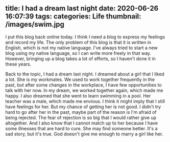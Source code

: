 title: I had a dream last night
date: 2020-06-26 16:07:39
tags:
categories: Life
thumbnail: /images/swim.jpg
---

I put this blog back online today. I think I need a blog to express my feelings and record my life. The only problem of this blog is that it is written in English, which is not my native language. I've always tried to start a new blog using my native language, so I can write more freely in that way. However, bringing up a blog takes a lot of efforts, so I haven't done it in these years.

Back to the topic, I had a dream last night. I dreamed about a girl that I liked a lot. She is my workmates. We used to work together frequently in the past, but after some changes in the workplace, I have few opportunities to talk with her now. In my dream, we worked together again, which made me happy. I also dreamed that she went to learn swimming in a pool. Her teacher was a male, which made me envious. I think it might imply that I still have feelings for her. But my chance of getting her is not good. I didn't try hard to go after her in the past, maybe part of the reason is I'm afraid of being rejected. The fear of rejection is so big that I would rather give up altogether. And I also know that I cannot match up to her because I have some illnesses that are hard to cure. She may find someone better. It's a sad story, but it's true. God doesn't give me enough to marry a girl like her.
